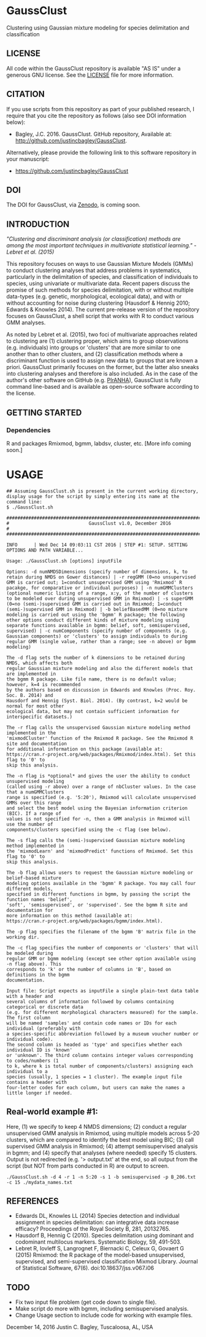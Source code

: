 # GaussClust
Clustering using Gaussian mixture modeling for species delimitation and classification

## LICENSE

All code within the GaussClust repository is available "AS IS" under a generous GNU license. See the [LICENSE](LICENSE) file for more information.

## CITATION

If you use scripts from this repository as part of your published research, I require that you cite the repository as follows (also see DOI information below): 
  
- Bagley, J.C. 2016. GaussClust. GitHub repository, Available at: http://github.com/justincbagley/GaussClust.

Alternatively, please provide the following link to this software repository in your manuscript:

- https://github.com/justincbagley/GaussClust

## DOI

The DOI for GaussClust, via [Zenodo](https://zenodo.org), is coming soon.

## INTRODUCTION

*"Clustering and discriminant analysis (or classification) methods are among the most important
techniques in multivariate statistical learning." - Lebret et al. (2015)*

This repository focuses on ways to use Gaussian Mixture Models (GMMs) to conduct clustering analyses that address problems in systematics, particularly in the delimitation of species, and classification of individuals to species, using univariate or multivariate data. Recent papers discuss the promise of such methods for species delimitation, with or without multiple data-types (e.g. genetic, morphological, ecological data), and with or without accounting for noise during clustering (Hausdorf & Hennig 2010; Edwards & Knowles 2014). The current pre-release version of the repository focuses on GaussClust, a shell script that works with R to conduct various GMM analyses. 

As noted by Lebret et al. (2015), two foci of multivariate approaches related to clustering are (1) clustering proper, which aims to group observations (e.g. individuals) into groups or 'clusters' that are more similar to one another than to other clusters, and (2) classification methods where a discriminant function is used to assign new data to groups that are known a priori. GaussClust primarily focuses on the former, but the latter also sneaks into clustering analyses and therefore is also included. As in the case of the author's other software on GitHub (e.g. [PIrANHA](https://github.com/justincbagley/PIrANHA)), GaussClust is fully command line-based and is available as open-source software according to the license. 

## GETTING STARTED

### Dependencies
R and packages Rmixmod, bgmm, labdsv, cluster, etc.
[More info coming soon.]

# USAGE
````
## Assuming GaussClust.sh is present in the current working directory, display usage for the script by simply entering its name at the command line:
$ ./GaussClust.sh

##########################################################################################
#                             GaussClust v1.0, December 2016                             #
##########################################################################################

INFO      | Wed Dec 14 09:03:11 CST 2016 | STEP #1: SETUP. SETTING OPTIONS AND PATH VARIABLE... 

Usage: ./GaussClust.sh [options] inputFile
  
Options: -d numNMDSDimensions (specify number of dimensions, k, to retain during NMDS on Gower distances) | -r regGMM (0=no unsupervised GMM is carried out; 1=conduct unsupervised GMM using 'Rmixmod' R pacakge, for comparative or individual purposes) | -n numGMMClusters (optional numeric listing of a range, x:y, of the number of clusters to be modeled over during unsupervised GMM in Rmixmod) | -s superGMM (0=no (semi-)supervised GMM is carried out in Rmixmod; 1=conduct (semi-)supervised GMM in Rmixmod) | -b beliefBasedMM (0=no mixture modeling is carried out using the 'bgmm' R package; the following other options conduct different kinds of mixture modeling using separate functions available in bgmm: belief, soft, semisupervised, supervised) | -c numComponents (specify number of components (e.g. Gaussian components) or 'clusters' to assign individuals to during regular GMM (single value, rather than a range; see -n above) or bgmm modeling) 

The -d flag sets the number of k dimensions to be retained during NMDS, which affects both
regular Gaussian mixture modeling and also the different models that are implemented in
the bgmm R package. Like file name, there is no default value; however, k=4 is recommended
by the authors based on discussion in Edwards and Knowles (Proc. Roy. Soc. B. 2014) and 
Hausdorf and Hennig (Syst. Biol. 2014). (By contrast, k=2 would be normal for most other
ecological data, but may not contain sufficient information for interspecific datasets.)

The -r flag calls the unsupervised Gaussian mixture modeling method implemented in the 
'mixmodCluster' function of the Rmixmod R package. See the Rmixmod R site and documentation
for additional information on this package (available at: 
https://cran.r-project.org/web/packages/Rmixmod/index.html). Set this flag to '0' to
skip this analysis.

The -n flag is *optional* and gives the user the ability to conduct unsupervised modeling
(called using -r above) over a range of nbCluster values. In the case that a numGMMClusters 
range is specified (e.g. '5:20'), Rmixmod will calculate unsupervised GMMs over this range 
and select the best model using the Bayesian information criterion (BIC). If a range of 
values is not specified for -n, then a GMM analysis in Rmixmod will use the number of 
components/clusters specified using the -c flag (see below).

The -s flag calls the (semi-)supervised Gaussian mixture modeling method implemented in
the 'mixmodLearn' and 'mixmodPredict' functions of Rmixmod. Set this flag to '0' to
skip this analysis.

The -b flag allows users to request the Gaussian mixture modeling or belief-based mixture
modeling options available in the 'bgmm' R package. You may call four different models,
specified in different functions in bgmm, by passing the script the function names 'belief', 
'soft', 'semisupervised', or 'supervised'. See the bgmm R site and documentation for 
more information on this method (available at: 
https://cran.r-project.org/web/packages/bgmm/index.html).

The -p flag specifies the filename of the bgmm 'B' matrix file in the working dir.

The -c flag specifies the number of components or 'clusters' that will be modeled during
regular GMM or bgmm modeling (except see other option available using -n flag above). This 
corresponds to 'k' or the number of columns in 'B', based on definitions in the bgmm 
documentation.

Input file: Script expects as inputFile a single plain-text data table with a header and 
several columns of information followed by columns containing categorical or discrete data
(e.g. for different morphological characters measured) for the sample. The first column 
will be named 'samples' and contain code names or IDs for each individual (preferably with 
a species-specific abbreviation followed by a museum voucher number or individual code). 
The second column is headed as 'type' and specifies whether each individual ID is 'known'
or 'unknown'. The third column contains integer values corresponding to codes/numbers (1 
to k, where k is total number of components/clusters) assigning each individual to a 
species (usually, 1 species = 1 cluster). The example input file contains a header with 
four-letter codes for each column, but users can make the names a little longer if needed.
````

## Real-world example #1:
Here, (1) we specify to keep 4 NMDS dimensions; (2) conduct a regular unsupervised GMM analysis in Rmixmod, using multiple models across 5-20 clusters, which are compared to identify the best model using BIC; (3) call supervised GMM analysis in Rmixmod; (4) attempt semisupervised analysis in bgmm; and (4) specify that analyses (where needed) specify 15 clusters. Output is not redirected (e.g. '> output.txt' at the end, so all output from the script (but NOT from parts conducted in R) are output to screen.
````
./GaussClust.sh -d 4 -r 1 -n 5:20 -s 1 -b semisupervised -p B_206.txt -c 15 ./mydata_names.txt
````

## REFERENCES
- Edwards DL, Knowles LL (2014) Species detection and individual assignment in species delimitation: can integrative data increase efficacy? Proceedings of the Royal Society B, 281, 20132765. 
- Hausdorf B, Hennig C (2010). Species delimitation using dominant and codominant multilocus markers. Systematic Biology, 59, 491-503.
- Lebret R, Iovleff S, Langrognet F, Biernacki C, Celeux G, Govaert G (2015) Rmixmod: the R package of the model-based unsupervised, supervised, and semi-supervised classification Mixmod Library. Journal of Statistical Software, 67(6). doi:10.18637/jss.v067.i06

## TODO
- Fix two input file problem (get code down to single file).
- Make script do more with bgmm, including semisupervised analysis.
- Change Usage section to include code for working with example files.

December 14, 2016
Justin C. Bagley, Tuscaloosa, AL, USA
